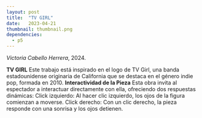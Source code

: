 ```yaml
---
layout: post
title:  "TV GIRL"
date:   2023-04-21
thumbnail: thumbnail.png
dependencies:
  - p5
---
```


<div id="simple-sketch-holder">
    <script type="text/javascript" src="sketch.js"></script>
</div>

_Victoria Cabello Herrera_, 2024.

**TV GIRL**
Este trabajo está inspirado en el logo de TV Girl, una banda estadounidense originaria de California que se destaca en el género indie pop, formada en 2010.
 **Interactividad de la Pieza**
Esta obra invita al espectador a interactuar directamente con ella, ofreciendo dos respuestas dinámicas:
Click izquierdo: Al hacer clic izquierdo, los ojos de la figura comienzan a moverse.
Click derecho: Con un clic derecho, la pieza responde con una sonrisa y los ojos detienen.
